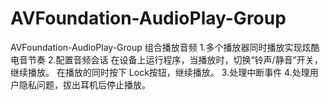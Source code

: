 # AVFoundation-AudioPlay-Group
AVFoundation-AudioPlay-Group 组合播放音频
1.多个播放器同时播放实现炫酷电音节奏
2.配置音频会话
在设备上运行程序，当播放时，切换“铃声/静音”开关，继续播放。
在播放的同时按下 Lock按钮，继续播放。
3.处理中断事件
4.处理用户隐私问题，拔出耳机后停止播放。
